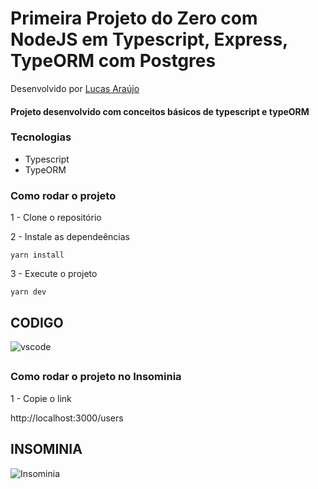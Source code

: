 # Primeira Projeto do Zero com NodeJS em Typescript, Express, TypeORM com Postgres
Desenvolvido por [Lucas Araújo](https://github.com/LucasAraujo1306)

#### Projeto desenvolvido com conceitos básicos de typescript e typeORM

### Tecnologias
- Typescript
- TypeORM

### Como rodar o projeto

1 - Clone o repositório

2 - Instale as dependeências
    
    yarn install

3 - Execute o projeto

    yarn dev

## CODIGO
![vscode](https://user-images.githubusercontent.com/112028262/221446672-938690c8-b6b0-4631-9834-bb0069c9f5cd.png)

##

### Como rodar o projeto no Insominia

1 - Copie o link 

http://localhost:3000/users

## INSOMINIA
![Insominia](https://user-images.githubusercontent.com/112028262/221446669-ed3d11ac-2886-4161-9c51-d21cf2b80941.png)


